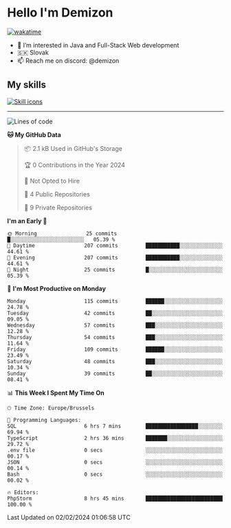 # Hello I'm Demizon
[![wakatime](https://wakatime.com/badge/user/6ad1949f-d6d7-44f9-9eee-c35e54cc499b.svg)](https://wakatime.com/@6ad1949f-d6d7-44f9-9eee-c35e54cc499b)
- 👀 I’m interested in Java and Full-Stack Web development
- 🇸🇰 Slovak
- 📫 Reach me on discord: @demizon

## My skills
[![Skill icons](https://skillicons.dev/icons?i=java,js,ts,html,css,react,nextjs,tailwind,supabase,py,git,docker,linux,mysql,postgres,mongo&theme=dark)](https://github.com/Demizon3433)

---

<!--START_SECTION:waka-->
![Lines of code](https://img.shields.io/badge/From%20Hello%20World%20I%27ve%20Written-127.7%20thousand%20lines%20of%20code-blue)

**🐱 My GitHub Data** 

> 📦 2.1 kB Used in GitHub's Storage 
 > 
> 🏆 0 Contributions in the Year 2024
 > 
> 🚫 Not Opted to Hire
 > 
> 📜 4 Public Repositories 
 > 
> 🔑 9 Private Repositories 
 > 
**I'm an Early 🐤** 

```text
🌞 Morning                25 commits          █░░░░░░░░░░░░░░░░░░░░░░░░   05.39 % 
🌆 Daytime                207 commits         ███████████░░░░░░░░░░░░░░   44.61 % 
🌃 Evening                207 commits         ███████████░░░░░░░░░░░░░░   44.61 % 
🌙 Night                  25 commits          █░░░░░░░░░░░░░░░░░░░░░░░░   05.39 % 
```
📅 **I'm Most Productive on Monday** 

```text
Monday                   115 commits         ██████░░░░░░░░░░░░░░░░░░░   24.78 % 
Tuesday                  42 commits          ██░░░░░░░░░░░░░░░░░░░░░░░   09.05 % 
Wednesday                57 commits          ███░░░░░░░░░░░░░░░░░░░░░░   12.28 % 
Thursday                 54 commits          ███░░░░░░░░░░░░░░░░░░░░░░   11.64 % 
Friday                   109 commits         ██████░░░░░░░░░░░░░░░░░░░   23.49 % 
Saturday                 48 commits          ███░░░░░░░░░░░░░░░░░░░░░░   10.34 % 
Sunday                   39 commits          ██░░░░░░░░░░░░░░░░░░░░░░░   08.41 % 
```


📊 **This Week I Spent My Time On** 

```text
🕑︎ Time Zone: Europe/Brussels

💬 Programming Languages: 
SQL                      6 hrs 7 mins        █████████████████░░░░░░░░   69.94 % 
TypeScript               2 hrs 36 mins       ███████░░░░░░░░░░░░░░░░░░   29.72 % 
.env file                0 secs              ░░░░░░░░░░░░░░░░░░░░░░░░░   00.17 % 
JSON                     0 secs              ░░░░░░░░░░░░░░░░░░░░░░░░░   00.14 % 
Bash                     0 secs              ░░░░░░░░░░░░░░░░░░░░░░░░░   00.02 % 

🔥 Editors: 
PhpStorm                 8 hrs 45 mins       █████████████████████████   100.00 % 
```


 Last Updated on 02/02/2024 01:06:58 UTC
<!--END_SECTION:waka-->

